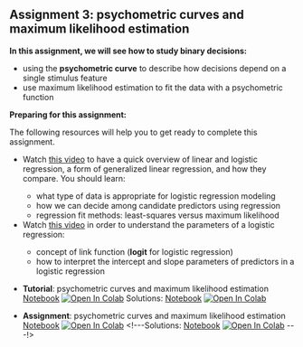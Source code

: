 ## Assignment 3: psychometric curves and maximum likelihood estimation

**In this assignment, we will see how to study binary decisions:**
- using the **psychometric curve** to describe how decisions depend on a single stimulus feature
- use maximum likelihood estimation to fit the data with a psychometric function

<div class="alert alert-block alert-warning">
<b>Preparing for this assignment:</b> 

The following resources will help you to get ready to complete this assignment. 
<ul>
    <li>Watch <a href="https://www.youtube.com/watch?v=yIYKR4sgzI8" target="_blank">this video</a> to have a quick overview of linear and logistic regression, a form of generalized linear regression, and how they compare. You should learn: </li>
    <ul>
        <li>what type of data is appropriate for logistic regression modeling</li>
        <li>how we can decide among candidate predictors using regression</li>
        <li>regression fit methods: least-squares versus maximum likelihood</li>
    </ul>
    <li>Watch <a href="https://www.youtube.com/watch?v=vN5cNN2-HWE" target="_blank">this video</a> in order to understand the parameters of a logistic regression:</li>
    <ul>
        <li>concept of link function (<b>logit</b> for logistic regression)</li>
        <li>how to interpret the intercept and slope parameters of predictors in a logistic regression</li>
    </ul>
</ul>
</div>

- **Tutorial**: psychometric curves and maximum likelihood estimation [Notebook](tutorial_psychometric_curves.ipynb) [![Open In Colab](https://colab.research.google.com/assets/colab-badge.svg)](https://colab.research.google.com/github/wimmerlab/MBC_data_analysis/blob/main/A3_PsychometricCurves/tutorial_psychometric_curves.ipynb) Solutions: [Notebook](tutorial_psychometric_curves_solutions.ipynb) [![Open In Colab](https://colab.research.google.com/assets/colab-badge.svg)](https://colab.research.google.com/github/wimmerlab/MBC_data_analysis/blob/main/A3_PsychometricCurves/tutorial_psychometric_curves_solutions.ipynb) 

- **Assignment**: psychometric curves and maximum likelihood estimation [Notebook](Assignment3.ipynb) [![Open In Colab](https://colab.research.google.com/assets/colab-badge.svg)](https://colab.research.google.com/github/wimmerlab/MBC_data_analysis/blob/main/A3_PsychometricCurves/Assignment3.ipynb) <!---Solutions: [Notebook](Assignment3_solutions.ipynb) [![Open In Colab](https://colab.research.google.com/assets/colab-badge.svg)](https://colab.research.google.com/github/wimmerlab/MBC_data_analysis/blob/main/A3_PsychometricCurves/Assignment3_solutions.ipynb) 
---!>

